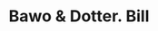 ---
doi: 10.7916/D89P4CQ6
date_other: '1870'
date_other_textual: 1870-1879
form: printed ephemera
genre:
- Invoices
name:
- Bawo & Dotter
object_in_context_url: https://biggert.cul.columbia.edu/items/view/ave_biggert_00953
subject_hierarchical_geographic:
- New York, New York, United States
subject_name:
- Bawo & Dotter
title: Bawo & Dotter. Bill
sort_title: Bawo & Dotter. Bill
call_number: ave_biggert_00953
coordinates:
- 40.71277777777778,-74.00583333333333
pid: ave_biggert_00953
identifiers: ave_biggert_00953
thumbnail: https://derivativo-3.library.columbia.edu/iiif/2/ldpd:344268/full/!256,256/0/native.jpg
permalink: "/biggert/ave_biggert_00953/"
layout: iiif-image-page
---
